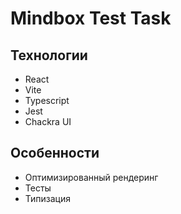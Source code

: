 # Mindbox Test Task

## Технологии

- React
- Vite
- Typescript
- Jest
- Chackra UI

## Особенности

- Оптимизированный рендеринг
- Тесты
- Типизация
